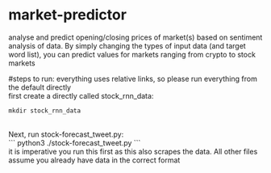 # market-predictor
analyse and predict opening/closing prices of market(s) based on sentiment analysis of data. By simply changing the types of input data (and target word list), you can predict values for markets ranging from crypto to stock markets

#steps to run:
everything uses relative links, so please run everything from the default directly  <br />
first create a directly called stock_rnn_data:  <br />
```
mkdir stock_rnn_data
```
<br />
Next, run stock-forecast_tweet.py:  <br />
```
python3 ./stock-forecast_tweet.py
```
<br />
it is imperative you run this first as this also scrapes the data. All other files assume you already have data in the correct format
